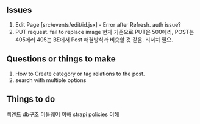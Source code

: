 ## Issues 

1. Edit Page [src/events/edit/id.jsx] - Error after Refresh. auth issue?
2. PUT request. fail to replace image
현재 기준으로 PUT은 500에러, POST는 405에러
405는 BE에서 Post 해결방식과 비슷할 것 같음. 리서치 필요.


## Questions or things to make
1. How to Create category or tag relations to the post.
2. search with multiple options 

## Things to do
백엔드
db구조
미들웨어 이해
strapi policies 이해


